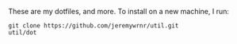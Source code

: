 These are my dotfiles, and more. To install on a new machine, I run:

    git clone https://github.com/jeremywrnr/util.git
    util/dot

